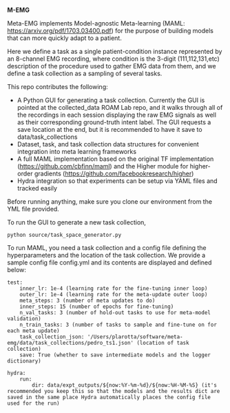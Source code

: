 **M-EMG**

Meta-EMG implements Model-agnostic Meta-learning (MAML: https://arxiv.org/pdf/1703.03400.pdf) for the purpose of building models that can more quickly adapt to a patient.

Here we define a task as a single patient-condition instance represented by an 8-channel EMG recording, where condition is the 3-digit (111,112,131,etc) description of the procedure used to gather EMG data from them, and we define a task collection as a sampling of several tasks.

This repo contributes the following:

- A Python GUI for generating a task collection. Currently the GUI is pointed at the collected_data ROAM Lab repo, and it walks through all of the recordings in each session displaying the raw EMG signals as well as their corresponding ground-truth intent label. The GUI requests a save location at the end, but it is recommended to have it save to data/task_collections
- Dataset, task, and task collection data structures for convenient integration into meta learning frameworks
- A full MAML implementation based on the original TF implementation (https://github.com/cbfinn/maml) and the Higher module for higher-order gradients (https://github.com/facebookresearch/higher)
- Hydra integration so that experiments can be setup via YAML files and tracked easily

Before running anything, make sure you clone our environment from the YML file provided. 

To run the GUI to generate a new task collection,

```python source/task_space_generator.py```

To run MAML, you need a task collection and a config file defining the hyperparameters and the location of the task collection. We provide a sample config file config.yml and its contents are displayed and defined below:

    test:
        inner_lr: 1e-4 (learning rate for the fine-tuning inner loop)
        outer_lr: 1e-4 (learning rate for the meta-update outer loop)
        meta_steps: 3 (number of meta updates to do)
        inner_steps: 15 (number of epochs for fine-tuning)
        n_val_tasks: 3 (number of hold-out tasks to use for meta-model validation)
        n_train_tasks: 3 (number of tasks to sample and fine-tune on for each meta update)
        task_collection_json: '/Users/plarotta/software/meta-emg/data/task_collections/pedro_ts1.json' (location of task collection)
        save: True (whether to save intermediate models and the logger dictionary)

    hydra:
        run:
            dir: data/expt_outputs/${now:%Y-%m-%d}/${now:%H-%M-%S} (it's recommended you keep this so that the models and the results dict are saved in the same place Hydra automatically places the config file used for the run)


